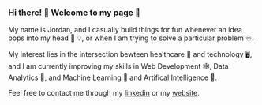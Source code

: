 ### Hi there! 👋 Welcome to my page 🐺

My name is Jordan, and I casually build things for fun whenever an idea pops into my head 🧠 💡, or when I am trying to solve a particular problem ♾️. 

My interest lies in the intersection bewteen healthcare 🧬 and technology 🖥️, and I am currently improving my skills in Web Development 🕸️, Data Analytics 🧮,
and Machine Learning 🎰 and Artifical Intelligence 👾.

Feel free to contact me through my <a href="https://www.linkedin.com/in/jordantanudjaja/">linkedin</a> or my <a href="https://jordantanudjaja.com/">website</a>.

<!--
**jordantanudjaja/jordantanudjaja** is a ✨ _special_ ✨ repository because its `README.md` (this file) appears on your GitHub profile.

Here are some ideas to get you started:

- 🔭 I’m currently working on ...
- 🌱 I’m currently learning ...
- 👯 I’m looking to collaborate on ...
- 🤔 I’m looking for help with ...
- 💬 Ask me about ...
- 📫 How to reach me: ...
- 😄 Pronouns: ...
- ⚡ Fun fact: ...
-->
